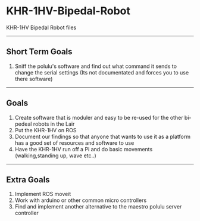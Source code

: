 # KHR-1HV-Bipedal-Robot
KHR-1HV Bipedal Robot files


--------------------------------
Short Term Goals
--------------------------------
1. Sniff the polulu's software and find out what command it sends to change the serial settings (Its not documentated and forces you to use there software) 

--------------------------------
Goals
--------------------------------

1. Create software that is moduler and easy to be re-used for the other bi-pedeal robots in the Lair
2. Put the KHR-1HV on ROS 
3. Document our findings so that anyone that wants to use it as a platform has a good set of resources and software to use
4. Have the KHR-1HV run off a Pi and do basic movements (walking,standing up, wave etc..)

--------------------------------
Extra Goals
--------------------------------
1. Implement ROS moveit 
2. Work with arduino or other common micro controllers
3. Find and implement another alternative to the maestro polulu server controller
